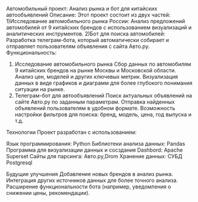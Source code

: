 Автомобильный проект: Анализ рынка и бот для китайских автообъявлений
Описание:
Этот проект состоит из двух частей:
1)Исследование автомобильного рынка России: Анализ предложений автомобилей от 9 китайских брендов с использованием визуализаций и аналитических инструментов.
2)Бот для поиска автомобилей: Разработка телеграм-бота, который автоматически собирает и отправляет пользователям объявления с сайта Авто.ру.
Функциональность:
1. Исследование автомобильного рынка
   Сбор данных по автомобилям 9 китайских брендов на рынке Москвы и Московской области.
   Анализ цен, моделей и других ключевых метрик.
   Визуализация данных в виде графиков и диаграмм для более глубокого понимания ситуации на рынке.
2. Телеграм-бот для автообъявлений
   Поиск актуальных объявлений на сайте Авто.ру по заданным параметрам.
   Отправка найденных объявлений пользователям в удобном формате.
   Возможность настройки фильтров для поиска: бренд, модель, цена, год выпуска и т.д.

Технологии
Проект разработан с использованием:

Язык программирования: Python
Библиотеки анализа данных: Pandas
Программа для визуализации данных и сосздания Dashbord: Apache Superset
Сайты для парсинга: Авто.ру,Drom
Хранение данных: СУБД Postgresql

Будущие улучшения
Добавление новых брендов в анализ рынка.
Интеграция других источников данных для более точного анализа.
Расширение функциональности бота (например, уведомления о снижении цены, рекомендации).


